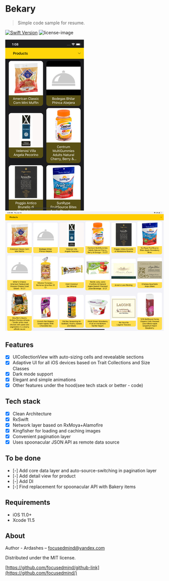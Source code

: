 # Bekary
> Simple code sample for resume.

[![Swift Version][swift-image]][swift-url]
![license-image]

![](./readme_files/iPhonePortrait.png) ![](./readme_files/iPadLandscape.png)

## Features

- [x] UICollectionView with auto-sizing cells and revealable sections
- [x] Adaptive UI for all iOS devices based on Trait Collections and Size Classes
- [x] Dark mode support
- [x] Elegant and simple animations
- [x] Other features under the hood(see tech stack or better - code)

## Tech stack

- [x] Clean Architecture
- [x] RxSwift
- [x] Network layer based on RxMoya+Alamofire 
- [x] Kingfisher for loading and caching images
- [x] Convenient pagination layer
- [x] Uses spoonacular JSON API as remote data source

## To be done

- [-] Add core data layer and auto-source-switching in pagination layer
- [-] Add detail view for product
- [-] Add DI
- [-] Find replacement for spoonacular API with Bakery items

## Requirements

- iOS 11.0+
- Xcode 11.5

## About

Author - Ardashes – focusedmind@yandex.com

Distributed under the MIT license.

[https://github.com/focusedmind/github-link](https://github.com/focusedmind/)

[swift-image]:https://img.shields.io/badge/swift-5.1-orange.svg
[swift-url]: https://swift.org/
[license-image]: https://img.shields.io/badge/License-MIT-blue.svg
